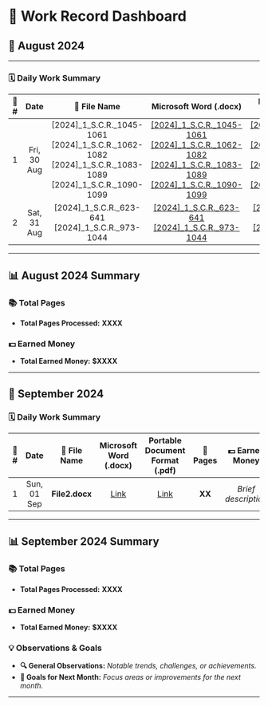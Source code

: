 # 🎯 **Work Record Dashboard**

## 📅 **August 2024**

---

### 🗓️ **Daily Work Summary**

| 🔢 **#** | **Date**          | 📁 **File Name**                                                                                                        | **Microsoft Word (.docx)**                                                                                      | **Portable Document Format (.pdf)**                                                                               | 📄 **Pages** | 💵 **Earned Money** |
|:-------:|:----------------:|:----------------------------------------------------------------------------------------------------------------------:|:---------------------------------------------------------------------------------------------------------------:|:----------------------------------------------------------------------------------------------------------------:|:------------:|:------------------:|
| 1       | Fri, 30 Aug       | [2024]_1_S.C.R._1045-1061 [2024]_1_S.C.R._1062-1082 [2024]_1_S.C.R._1083-1089 [2024]_1_S.C.R._1090-1099            | [[2024]_1_S.C.R._1045-1061](Files/[2024]_1_S.C.R._1045-1061.docx) [[2024]_1_S.C.R._1062-1082](Files/[2024]_1_S.C.R._1062-1082.docx) [[2024]_1_S.C.R._1083-1089](Files/[2024]_1_S.C.R._1083-1089.docx) [[2024]_1_S.C.R._1090-1099](Files/[2024]_1_S.C.R._1090-1099.docx) | [[2024]_1_S.C.R._1045-1061](Files/[2024]_1_S.C.R._1045-1061.pdf) [[2024]_1_S.C.R._1062-1082](Files/[2024]_1_S.C.R._1062-1082.pdf) [[2024]_1_S.C.R._1083-1089](Files/[2024]_1_S.C.R._1083-1089.pdf) [[2024]_1_S.C.R._1090-1099](Files/[2024]_1_S.C.R._1090-1099.pdf)  | **XX**       | _Brief description_ |
| 2       | Sat, 31 Aug       | [2024]_1_S.C.R._623-641 [2024]_1_S.C.R._973-1044                                                                     | [[2024]_1_S.C.R._623-641](Files/[2024]_1_S.C.R._623-641.docx) [[2024]_1_S.C.R._973-1044](Files/[2024]_1_S.C.R._973-1044.docx)                                                              | [[2024]_1_S.C.R._623-641](Files/[2024]_1_S.C.R._623-641.pdf) [[2024]_1_S.C.R._973-1044](Files/[2024]_1_S.C.R._973-1044.pdf)                                                                 | **XX**       | _Brief description_ |

---

## 📊 **August 2024 Summary**

### 📚 **Total Pages**
- **Total Pages Processed:** **XXXX**

### 💵 **Earned Money**
- **Total Earned Money:** **$XXXX**

---

## 📅 **September 2024**

### 🗓️ **Daily Work Summary**

| 🔢 **#** | **Date**          | 📁 **File Name**                 | **Microsoft Word (.docx)**  | **Portable Document Format (.pdf)** | 📄 **Pages** | 💵 **Earned Money**           |
|:-------:|:----------------:|:-------------------------------:|:----------------------------:|:------------------------------------:|:------------:|:---------------------------:|
| 1       | Sun, 01 Sep       | **File2.docx**                   | [Link](Files/File2.docx)     | [Link](Files/File2.pdf)              | **XX**       | _Brief description_         |

---

## 📊 **September 2024 Summary**

### 📚 **Total Pages**
- **Total Pages Processed:** **XXXX**

### 💵 **Earned Money**
- **Total Earned Money:** **$XXXX**

### 💡 **Observations & Goals**
- **🔍 General Observations:** _Notable trends, challenges, or achievements._
- **🎯 Goals for Next Month:** _Focus areas or improvements for the next month._

---


